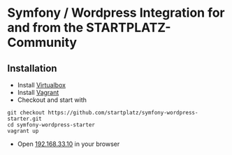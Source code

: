 # Symfony / Wordpress Integration for and from the STARTPLATZ-Community

## Installation
* Install [Virtualbox](https://www.virtualbox.org)
* Install [Vagrant](https://www.vagrantup.com)
* Checkout and start with
```
git checkout https://github.com/startplatz/symfony-wordpress-starter.git
cd symfony-wordpress-starter
vagrant up
```
* Open [192.168.33.10](http://192.168.33.10) in your browser